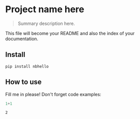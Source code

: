 # Project name here
> Summary description here.


This file will become your README and also the index of your documentation.

## Install

`pip install nbhello`

## How to use

Fill me in please! Don't forget code examples:

```python
1+1
```




    2


